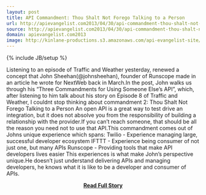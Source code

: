 ```yaml
---
layout: post
title: API Commandment: Thou Shalt Not Forego Talking to a Person
url: http://apievangelist.com2013/04/30/api-commandment-thou-shalt-not-forego-talking-to-a-person/
source: http://apievangelist.com2013/04/30/api-commandment-thou-shalt-not-forego-talking-to-a-person/
domain: apievangelist.com2013
image: http://kinlane-productions.s3.amazonaws.com/api-evangelist-site/blog/kin-lane-in-api-we-trust-trimmed.png
---
```

{% include JB/setup %}<p>Listening to an episode of Traffic and Weather yesterday, renewed a concept that John Sheehan(@johnsheehan), founder of Runscope made in an article he wrote for NextWeb back in March.In the post, John walks us through his “Three Commandments for Using Someone Else’s API”, which, after listening to him talk about his story on Episode 8 of Traffic and Weather, I couldnt stop thinking about commandment 2: Thou Shalt Not Forego Talking to a Person An open API is a great way to test drive an integration, but it does not absolve you from the responsibility of building a relationship with the provider.If you can’t reach someone, that should be all the reason you need not to use that API.This commandment comes out of Johns unique experience which spans: Twilio - Experience managing large, successful developer ecosystem IFTTT - Experience being consumer of not just one, but many APIs Runscope - Providing tools that make API developers lives easier This experiences is what make John’s perspective unique.He doesn’t just understand delivering APIs and managing developers, he knows what it is like to be a developer and consumer of APIs.</p>
<center><p><a href="http://apievangelist.com2013/04/30/api-commandment-thou-shalt-not-forego-talking-to-a-person/" style='padding:25px; font-sze:18px; font-weight: bold;'>Read Full Story</a></p></center>
